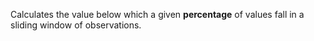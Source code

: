 
[comment]: # (TimeSeriesCanvasModule)
Calculates the value below which a given **percentage** of values fall in a sliding window of observations.